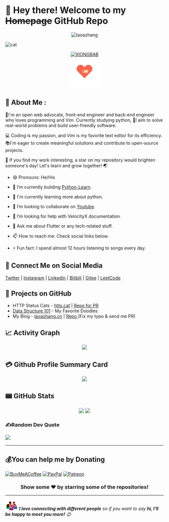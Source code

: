 

# :wave: Hey there! Welcome to my ~~Homepage~~ GitHub Repo 
<p align="center"> <img src="https://komarev.com/ghpvc/?username=laoazhang&label=Views&color=blue&style=plastic&style=for-the-badge" alt="laoazhang" /> </p>

![cat](https://laoazhang.cn/assets/images/articles/dx-jamie-comic.jpg
)

<div align="center">
   <a href="javascript:;">
    <img src="https://readme-typing-svg.demolab.com?font=Fira+Code&pause=1000&width=1200&lines=Like a person is a lifetime thing!;喜欢一个人,是一辈子的事!&center=true&size=27&color=106EA9" alt="XIONGBAB" />
   </a>
</div>

<div align="center"><img  width="100px" src="https://raw.githubusercontent.com/L1cardo/iBeats/main/files/heart.svg"/></div>

## 💫 About Me :
🚀I'm an open web advocate, front-end engineer and back-end engineer who loves programming and Vim. Currently studying python, 🌟I aim to solve real-world problems and build user-friendly software.

💻 Coding is my passion, and Vim is my favorite text editor for its efficiency. 📚I'm eager to create meaningful solutions and contribute to open-source projects.

🌟 If you find my work interesting, a star on my repository would brighten someone's day! Let's learn and grow together! 🌏

- 😄 Pronouns: He/His

- 🔭 I’m currently building [Python-Learn](https://github.com/laoazhang/python-learn).

- 🌱 I'm currently learning more about python.

- 👯 I’m looking to collaborate on [Youtube](https://youtube.com/@laoazhang).

- 🤔 I’m looking for help with VelocityX documentation.

- 💬 Ask me about Flutter or any tech-related stuff.

- 📫 How to reach me: Check social links below.

- ⚡ Fun fact: I spend almost 12 hours listening to songs every day.


## 🤝 Connect Me on Social Media
[Twitter](https://twitter.com/laoazhang) 
| [Instagram](https://www.instagram.com/laoazhang/)
| [LinkedIn](https://linkedin.com/in/laoazhang)
| [Bilibili](https://space.bilibili.com/66068996)
| [Gitee](https://gitee.com/laoazhang)
| [LeetCode](https://leetcode.cn/u/laoazhang/)


## 🎈 Projects on GitHub

- HTTP Status Cats - [http.cat](https://http.cat) | [Repo for PR](https://github.com/httpcats/http.cat)
- [Data Structure 101](https://github.com/girliemac/a-picture-is-worth-a-1000-words)  - My Favorite Doodles
- My Blog - [laoazhang.cn](https://laoazhang.cn/) | [Repo ](https://github.com/laoazhang/laoazhang.github.io)(Fix my typo & send me PR)

## 📈 Activity Graph
<p align="center">
	<img src="https://activity-graph.herokuapp.com/graph?username=laoazhang&theme=minimal"/>
</p>


## 💳 Github Profile Summary Card
<p align="center">
  <img src="https://github-profile-summary-cards.vercel.app/api/cards/profile-details?username=laoazhang&theme=vue"/>
</p>

## 📟 GitHub Stats
<p align="center">
	<img width="48%" src="https://github-readme-stats.vercel.app/api?username=laoazhang&show_icons=true&theme=vue" />
	<img width="48%" src="https://github-readme-streak-stats.herokuapp.com/?user=laoazhang&theme=vue" />
</p>


### ✍️Random Dev Quote
![](https://quotes-github-readme.vercel.app/api?type=horizontal&theme=vue)

---


  ## 💰You can help me by Donating
  [![BuyMeACoffee](https://img.shields.io/badge/Buy%20Me%20a%20Coffee-ffdd00?style=for-the-badge&logo=buy-me-a-coffee&logoColor=black)](https://buymeacoffee.com/laoazhang) [![PayPal](https://img.shields.io/badge/PayPal-00457C?style=for-the-badge&logo=paypal&logoColor=white)](https://paypal.me/laoazhang) [![Patreon](https://img.shields.io/badge/Patreon-F96854?style=for-the-badge&logo=patreon&logoColor=white)](https://patreon.com/laoazhang) 


<div align="center">

### Show some ❤️ by starring some of the repositories!

</div>

---
<img src="images/giphy.gif" width="40"> <em><b>I love connecting with different people</b> so if you want to say <b>hi, I'll be happy to meet you more!</b> :blush:</em>
